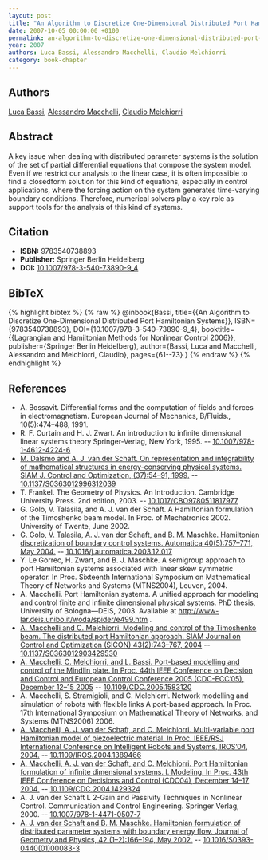 ```yaml
---
layout: post
title: "An Algorithm to Discretize One-Dimensional Distributed Port Hamiltonian Systems"
date: 2007-10-05 00:00:00 +0100
permalink: an-algorithm-to-discretize-one-dimensional-distributed-port-hamiltonian-systems
year: 2007
authors: Luca Bassi, Alessandro Macchelli, Claudio Melchiorri
category: book-chapter
---
```

 
## Authors
[Luca Bassi](authors/luca-bassi), [Alessandro Macchelli](authors/alessandro-macchelli), [Claudio Melchiorri](authors/claudio-melchiorri)
 
## Abstract
A key issue when dealing with distributed parameter systems is the solution of the set of partial differential equations that compose the system model. Even if we restrict our analysis to the linear case, it is often impossible to find a closedform solution for this kind of equations, especially in control applications, where the forcing action on the system generates time-varying boundary conditions. Therefore, numerical solvers play a key role as support tools for the analysis of this kind of systems.
 
## Citation
- **ISBN:** 9783540738893
- **Publisher:** Springer Berlin Heidelberg
- **DOI:** [10.1007/978-3-540-73890-9_4](https://doi.org/10.1007/978-3-540-73890-9_4)
 
## BibTeX
{% highlight bibtex %}
{% raw %}
@inbook{Bassi,
  title={{An Algorithm to Discretize One-Dimensional Distributed Port Hamiltonian Systems}},
  ISBN={9783540738893},
  DOI={10.1007/978-3-540-73890-9_4},
  booktitle={{Lagrangian and Hamiltonian Methods for Nonlinear Control 2006}},
  publisher={Springer Berlin Heidelberg},
  author={Bassi, Luca and Macchelli, Alessandro and Melchiorri, Claudio},
  pages={61--73}
}
{% endraw %}
{% endhighlight %}
 
## References
- A. Bossavit. Differential forms and the computation of fields and forces in electromagnetism. European Journal of Mechanics, B/Fluids., 10(5):474–488, 1991.
- R. F. Curtain and H. J. Zwart. An introduction to infinite dimensional linear systems theory Springer-Verlag, New York, 1995. -- [10.1007/978-1-4612-4224-6](https://doi.org/10.1007/978-1-4612-4224-6)
- [M. Dalsmo and A. J. van der Schaft. On representation and integrability of mathematical structures in energy-conserving physical systems. SIAM J. Control and Optimization, (37):54–91, 1999.](on-representations-and-integrability-of-mathematical-structures-in-energy-conserving-physical-systems) -- [10.1137/S0363012996312039](https://doi.org/10.1137/S0363012996312039)
- T. Frankel. The Geometry of Physics. An Introduction. Cambridge University Press. 2nd edition, 2003. -- [10.1017/CBO9780511817977](https://doi.org/10.1017/CBO9780511817977)
- G. Golo, V. Talasila, and A. J. van der Schaft. A Hamiltonian formulation of the Timoshenko beam model. In Proc. of Mechatronics 2002. University of Twente, June 2002.
- [G. Golo, V. Talasila, A. J. van der Schaft, and B. M. Maschke. Hamiltonian discretization of boundary control systems. Automatica 40(5):757–771, May 2004.](hamiltonian-discretization-of-boundary-control-systems) -- [10.1016/j.automatica.2003.12.017](https://doi.org/10.1016/j.automatica.2003.12.017)
- Y. Le Gorrec, H. Zwart, and B. J. Maschke. A semigroup approach to port Hamiltonian systems associated with linear skew symmetric operator. In Proc. Sixteenth International Symposium on Mathematical Theory of Networks and Systems (MTNS2004), Leuven, 2004.
- A. Macchelli. Port Hamiltonian systems. A unified approach for modeling and control finite and infinite dimensional physical systems. PhD thesis, University of Bologna—DEIS, 2003. Available at http://www-lar.deis.unibo.it/woda/spider/e499.htm .
- [A. Macchelli and C. Melchiorri. Modeling and control of the Timoshenko beam. The distributed port Hamiltonian approach. SIAM Journal on Control and Optimization (SICON) 43(2):743–767, 2004](modeling-and-control-of-the-timoshenko-beam-the-distributed-port-hamiltonian-approach) -- [10.1137/S0363012903429530](https://doi.org/10.1137/S0363012903429530)
- [A. Macchelli, C. Melchiorri, and L. Bassi. Port-based modelling and control of the Mindlin plate. In Proc. 44th IEEE Conference on Decision and Control and European Control Conference 2005 (CDC-ECC’05), December 12–15 2005](port-based-modelling-and-control-of-the-mindlin-plate) -- [10.1109/CDC.2005.1583120](https://doi.org/10.1109/CDC.2005.1583120)
- A. Macchelli, S. Stramigioli, and C. Melchiorri. Network modelling and simulation of robots with flexible links A port-based approach. In Proc. 17th International Symposium on Mathematical Theory of Networks, and Systems (MTNS2006) 2006.
- [A. Macchelli, A. J. van der Schaft, and C. Melchiorri. Multi-variable port Hamiltonian model of piezoelectric material. In Proc. IEEE/RSJ International Conference on Intelligent Robots and Systems, IROS’04, 2004.](multi-variable-port-hamiltonian-model-of-piezoelectric-material) -- [10.1109/IROS.2004.1389466](https://doi.org/10.1109/IROS.2004.1389466)
- [A. Macchelli, A. J. van der Schaft, and C. Melchiorri. Port Hamiltonian formulation of infinite dimensional systems. I. Modeling. In Proc. 43th IEEE Conference on Decisions and Control (CDC04), December 14–17 2004.](port-hamiltonian-formulation-of-infinite-dimensional-systems-i-modeling) -- [10.1109/CDC.2004.1429324](https://doi.org/10.1109/CDC.2004.1429324)
- A. J. van der Schaft L 2-Gain and Passivity Techniques in Nonlinear Control. Communication and Control Engineering. Springer Verlag, 2000. -- [10.1007/978-1-4471-0507-7](https://doi.org/10.1007/978-1-4471-0507-7)
- [A. J. van der Schaft and B. M. Maschke. Hamiltonian formulation of distributed parameter systems with boundary energy flow. Journal of Geometry and Physics, 42 (1–2):166–194, May 2002.](hamiltonian-formulation-of-distributed-parameter-systems-with-boundary-energy-flow) -- [10.1016/S0393-0440(01)00083-3](https://doi.org/10.1016/S0393-0440(01)00083-3)

